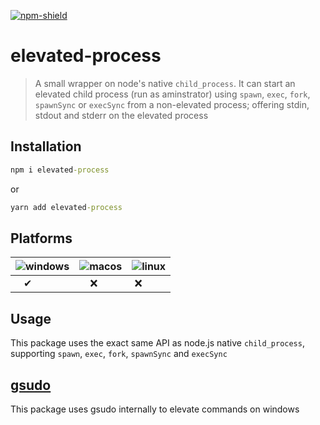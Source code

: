 [![npm-shield]][npm] 

# elevated-process 
> A small wrapper on node's native `child_process`. It can start an elevated child process (run as aminstrator) using `spawn`, `exec`, `fork`, `spawnSync` or `execSync` from a non-elevated process; offering stdin, stdout and stderr on the elevated process


## Installation

```bat
npm i elevated-process
```
or
```bat
yarn add elevated-process
```

## Platforms

![windows] | ![macos] | ![linux] |
-- | -- | -- |
 &nbsp;&nbsp;&nbsp;✔ | &nbsp;&nbsp;&nbsp;&nbsp;❌ | &nbsp;❌ |

## Usage
This package uses the exact same API as node.js native `child_process`, supporting `spawn`, `exec`, `fork`, `spawnSync` and `execSync`


## [gsudo][gsudo] 
This package uses gsudo internally to elevate commands on windows


[npm-shield]: https://img.shields.io/badge/npm-v1.0.0-green
[npm]: https://github.com/ErAz7/elevated-process
[gsudo]: https://github.com/gerardog/gsudo
[windows]: https://user-images.githubusercontent.com/46329768/141021000-3fe223be-f648-4aaf-8a2a-3a5d84f95d50.png
[macos]: https://user-images.githubusercontent.com/46329768/141021007-c2075401-e0e0-4451-8668-77da557bbe9b.png
[linux]: https://user-images.githubusercontent.com/46329768/141021003-d7714fa9-da81-409f-9ff7-e58735172c4d.png
